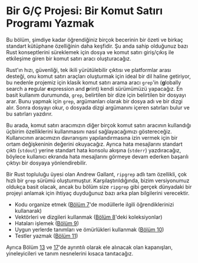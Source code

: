 # Bir G/Ç Projesi: Bir Komut Satırı Programı Yazmak

Bu bölüm, şimdiye kadar öğrendiğiniz birçok becerinin bir özeti ve birkaç standart 
kütüphane özelliğinin daha keşfidir. Şu anda sahip olduğunuz bazı Rust 
konseptlerini süreklemek için dosya ve komut satırı giriş/çıkış ile etkileşime giren 
bir komut satırı aracı oluşturacağız.

Rust'ın hızı, güvenliği, tek ikili yürütülebilir çıktısı ve platformlar arası desteği, 
onu komut satırı araçları oluşturmak için ideal bir dil haline getiriyor, bu nedenle projemiz için 
klasik komut satırı arama aracı `grep`'in (**g**lobally search a **r**egular **e**xpression and **p**rint) kendi sürümümüzü yapacağız. En basit kullanım durumunda, `grep`, belirtilen bir dize için belirtilen bir dosyayı arar. 
Bunu yapmak için `grep`, argümanları olarak bir dosya adı ve bir dizgi alır. Sonra dosyayı okur, 
o dosyada dizgi argümanını içeren satırları bulur ve bu satırları yazdırır.

Bu arada, komut satırı aracımızın diğer birçok komut satırı aracının kullandığı üçbirim özelliklerini kullanmasını nasıl sağlayacağımızı göstereceğiz. Kullanıcının aracımızın davranışını yapılandırmasına izin vermek için bir ortam 
değişkeninin değerini okuyacağız. Ayrıca hata mesajlarını standart çıktı (`stdout`) yerine standart hata konsolu 
akışına (`stderr`) yazdıracağız, böylece kullanıcı ekranda hata mesajlarını görmeye devam ederken başarılı çıktıyı bir dosyaya yönlendirebilir.

Bir Rust topluluğu üyesi olan Andrew Gallant, `ripgrep` adlı tam özellikli, çok hızlı bir `grep` sürümü oluşturmuştur. Karşılaştırıldığında, bizim versiyonumuz oldukça basit olacak, ancak bu bölüm size `ripgrep` gibi gerçek dünyadaki bir projeyi anlamak için ihtiyaç duyduğunuz bazı arka plan bilgilerini verecektir.

* Kodu organize etmek ([Bölüm 7][ch7]<!--
  ignore -->'de modüllerle ilgili öğrendiklerinizi kullanarak)
* Vektörleri ve dizgileri kullanmak ([Bölüm 8][ch8]<!-- ignore -->'deki koleksiyonlar)
* Hataları işlemek ([Bölüm 9][ch9]<!-- ignore -->)
* Uygun yerlerde tanımları ve ömürlükleri kullanmak ([Bölüm 10][ch10]<!-- ignore
  -->)
* Testler yazmak ([Bölüm 11][ch11]<!-- ignore -->)

Ayrıca Bölüm [13][ch13]<!-- ignore --> ve [17][ch17]<!-- ignore -->'de ayrıntılı olarak ele alınacak olan kapanışları, 
yineleyicileri ve tanım nesnelerini kısaca tanıtacağız.

[ch7]: ch07-00-managing-growing-projects-with-packages-crates-and-modules.html
[ch8]: ch08-00-common-collections.html
[ch9]: ch09-00-error-handling.html
[ch10]: ch10-00-generics.html
[ch11]: ch11-00-testing.html
[ch13]: ch13-00-functional-features.html
[ch17]: ch17-00-oop.html
